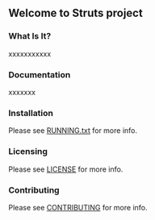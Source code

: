 ## Welcome to Struts project

### What Is It?

xxxxxxxxxxx

### Documentation

xxxxxxx

### Installation

Please see [RUNNING.txt](RUNNING.txt) for more info.

### Licensing

Please see [LICENSE](LICENSE) for more info.

### Contributing

Please see [CONTRIBUTING](CONTRIBUTING.md) for more info.
